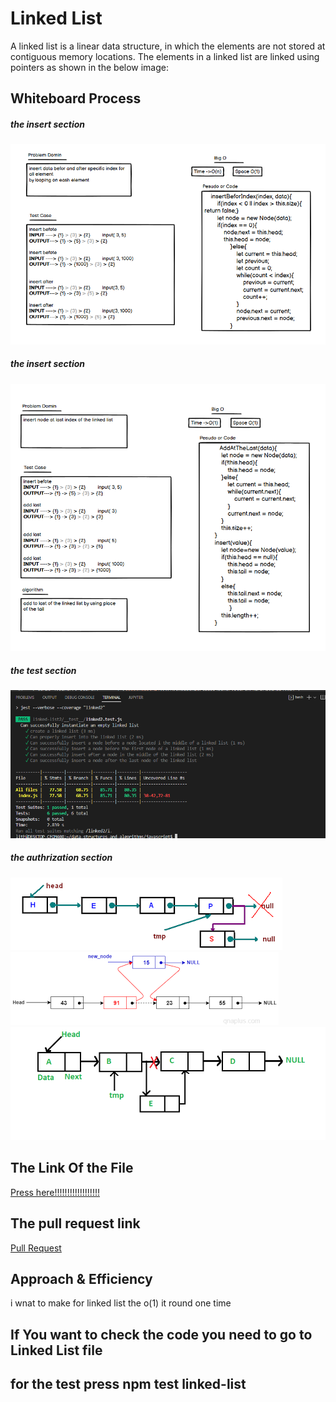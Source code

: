 # Linked List
A linked list is a linear data structure, in which the elements are not stored at contiguous memory locations. The elements in a linked list are linked using pointers as shown in the below image:
## Whiteboard Process
##### the insert section
![image](./1.png)
##### the insert section
![image](./2.png)

##### the test section
![image](./test.png)
##### the authrization section
![image](./authrization%202.png)
![image](./authrization%203.png)
![image](./authrization%20linkedlist.png)

## The Link Of the File
[Press here!!!!!!!!!!!!!!!!!!](https://github.com/lithhalim/data-structures-and-algorithms/tree/main/javascript/linked-list2)

## The pull request link
[Pull Request](https://github.com/lithhalim/data-structures-and-algorithms/pulls)
## Approach & Efficiency
i wnat to make for linked list the o(1) it round one time

## If You want to check the code you need to go to Linked List file 
## for the test press npm test linked-list



